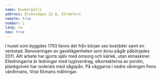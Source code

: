 ```yaml
---
name: Kuukerpalli
address: Bruksvägen 12 A, Strömfors
remote: true
number: L
lang: se
new: true
---
```

I huset som byggdes 1793 fanns det från början sex bostäder samt en verkstad. Renoveringen av gavellägenheten som ännu 
pågår påbörjades 2011. Allt arbete har gjorts själv med omsorg och kärlek, utan elmaskiner. Elledningarna är ledningar 
med tygöverdrag, elkontakterna av porslin, plankgolven har isolerats med sågspån. På väggarna i nedre våningen finns 
värdinnans, Virpi Ekmans målningar.